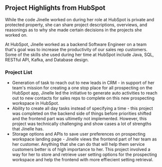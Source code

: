## Project Highlights from HubSpot

While the code Jinelle worked on during her role at HubSpot is private and protected property, she can share project descriptions, overviews, and reasonings as to why she made certain decisions in the projects she worked on.

At HubSpot, Jinelle worked as a backend Software Engineer on a team that's goal was to increase the productivity of our sales rep customers. Some of the skills she used during her time at HubSpot include Java, SQL, RESTful API, Kafka, and Database design.

### Project List
- Generation of task to reach out to new leads in CRM - in support of her team's mission for creating a one stop place for all prospecting on the HubSpot app, Jinelle led the initiative to generate auto activities to reach out to new contacts for sales reps to complete on this new prospecting workspace in HubSpot.
- Ability to create all day tasks instead of specifying a time - this project was completed on the backend side of things before priorities shifted and the frontend part was ultimetly not implemented. However, this project was technically challenging and show cases a lot of strengths that Jinelle has.
- Storage options and APIs to save user preferences on prospecting workspace landing page - Jinelle views the frontend part of her team as her customer. Anything that she can do that will help them service customers better is of high importance to her. This project involved a way for her to store and retrieve user setting options for the prospecting workspace and help the frontend with more effiecient setting retrieval. 
